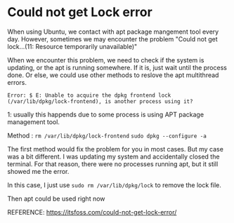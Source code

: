 # Could not get Lock error


When using Ubuntu, we contact with apt package mangement tool every day. However, sometimes we may encounter the problem "Could not get lock...(11: Resource temporarily unavailable)"

When we encounter this problem, we need to check if the system is updating, or the apt is running somewhere. If it is, just wait until the process done. Or else, we could use other methods to reslove the apt multithread errors.

```shell
Error: $ E: Unable to acquire the dpkg frontend lock (/var/lib/dpkg/lock-frontend), is another process using it?
```


1: usually this happends due to some process is using APT package management tool.

Method :
`rm /var/lib/dpkg/lock-frontend`
`sudo dpkg --configure -a`

The first method would fix the problem for you in most cases. But my case was a bit different. I was updating my system and accidentally closed the terminal. For that reason, there were no processes running apt, but it still showed me the error.

In this case, I just use
`sudo rm /var/lib/dpkg/lock`
to remove the lock file.

Then apt could be used right now

REFERENCE:
    https://itsfoss.com/could-not-get-lock-error/

<Valine></Valine>
